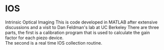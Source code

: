 # IOS
Intrinsic Optical Imaging
This is code developed in MATLAB after extensive discussions and a visit to Dan Feldman's lab at UC Berkeley
There are three parts, the first is a calibration program that is used to calculate the gain factor for each piezo device.  
The second is a real time IOS collection routine.
